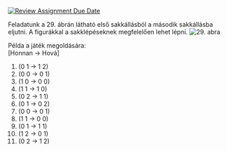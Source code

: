 [![Review Assignment Due Date](https://classroom.github.com/assets/deadline-readme-button-24ddc0f5d75046c5622901739e7c5dd533143b0c8e959d652212380cedb1ea36.svg)](https://classroom.github.com/a/XbZw8B6J)

Feladatunk a 29. ábrán látható első sakkállásból a második sakkállásba eljutni. A figurákkal a sakklépéseknek megfelelően lehet lépni.
![29. abra](https://i.imgur.com/eQ9lhCu.png)

Példa a játék megoldására:\
[Honnan -> Hová]
1. (0 1 -> 1 2)
2. (0 0 -> 0 1)
3. (1 0 -> 0 0)
4. (1 1 -> 1 0)
5. (0 2 -> 1 1)
6. (0 1 -> 0 2)
7. (0 0 -> 0 1)
8. (1 1 -> 0 0)
9. (0 1 -> 1 1)
10. (1 2 -> 0 1)
11. (0 2 -> 1 2)